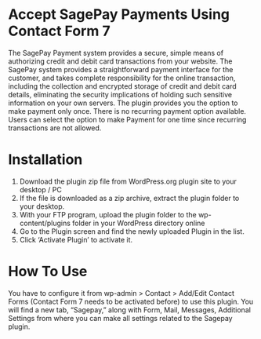 # Accept SagePay Payments Using Contact Form 7
The SagePay Payment system provides a secure, simple means of authorizing credit and debit card transactions from your website.
The SagePay system provides a straightforward payment interface for the customer, and takes complete responsibility for the online transaction, including the collection and encrypted storage of credit and debit card details, eliminating the security implications of holding such sensitive information on your own servers.
The plugin provides you the option to make payment only once. There is no recurring payment option available. Users can select the option to make Payment for one time since recurring transactions are not allowed.

# Installation
1. Download the plugin zip file from WordPress.org plugin site to your desktop / PC
2. If the file is downloaded as a zip archive, extract the plugin folder to your desktop.
3. With your FTP program, upload the plugin folder to the wp-content/plugins folder in your WordPress directory online
4. Go to the Plugin screen and find the newly uploaded Plugin in the list.
5. Click ‘Activate Plugin’ to activate it.

# How To Use

You have to configure it from wp-admin > Contact > Add/Edit Contact Forms (Contact Form 7 needs to be activated before) to use this plugin.
You will find a new tab, “Sagepay,” along with Form, Mail, Messages, Additional Settings from where you can make all settings related to the Sagepay plugin.

